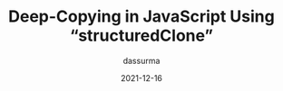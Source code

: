 ---
author: dassurma
date: 2021-12-16
publisher: chromiumdev
tags:
  - javascript
target_url: https://web.dev/structured-clone/
title: Deep-Copying in JavaScript Using “structuredClone”
---